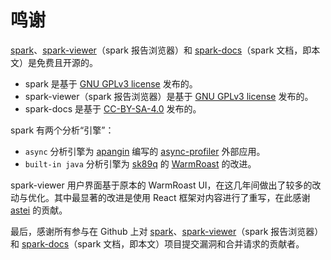 # 鸣谢

[spark](https://github.com/lucko/spark)、[spark-viewer](https://github.com/lucko/spark-viewer)（spark 报告浏览器）和 [spark-docs](https://github.com/lucko/spark-docs)（spark 文档，即本文）是免费且开源的。


* spark 是基于 [GNU GPLv3 license](https://github.com/lucko/spark/blob/master/LICENSE.txt) 发布的。
* spark-viewer（spark 报告浏览器）是基于 [GNU GPLv3 license](https://github.com/lucko/spark/blob/master/LICENSE.txt) 发布的。
* spark-docs 是基于 [CC-BY-SA-4.0](https://github.com/lucko/spark-docs/blob/master/LICENSE.txt) 发布的。

spark 有两个分析“引擎”：

* `async` 分析引擎为 [apangin](https://github.com/apangin) 编写的 [async-profiler](https://github.com/jvm-profiling-tools/async-profiler) 外部应用。
* `built-in java` 分析引擎为 [sk89q](https://github.com/sk89q) 的 [WarmRoast](https://github.com/sk89q/WarmRoast) 的改进。


spark-viewer 用户界面基于原本的 WarmRoast UI，在这几年间做出了较多的改动与优化。其中最显著的改进是使用 React 框架对内容进行了重写，在此感谢 [astei](https://github.com/astei/) 的贡献。

最后，感谢所有参与在 Github 上对 [spark](https://github.com/lucko/spark)、[spark-viewer](https://github.com/lucko/spark-viewer)（spark 报告浏览器）和 [spark-docs](https://github.com/lucko/spark-docs)（spark 文档，即本文）项目提交漏洞和合并请求的贡献者。
